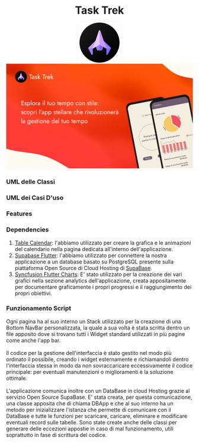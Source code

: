 <h1 align="center" style="font-size:28px; line-height:1"><b>Task Trek</b></h1>

<div align="center">
    <img alt="Icon" src="Docimg/HomeIcon.png" width="108px">
</div>


<div align="center">
    <img src="Docimg/Copertina.png"/>
</div>

### UML delle Classi
### UML dei Casi D'uso
### Features
### Dependencies
1. [Table Calendar](https://pub.dev/packages/table_calendar): l'abbiamo utilizzato per
creare la grafica e le animazioni del calendario nella pagina dedicata all'interno dell'applicazione.
2. [Supabase Flutter](https://pub.dev/packages/supabase_flutter): l'abbiamo
utilizzato per connettere la nostra applicazione a un database basato
su PostgreSQL presente sulla piattaforma Open Source di Cloud Hosting 
di [SupaBase](https://supabase.com/).
3. [Syncfusion Flutter Charts](https://pub.dev/packages/syncfusion_flutter_charts): E' stato utilizzato per la 
creazione dei vari grafici nella sezione analytics dell'applicazione, creata appositamente per documentare graficamente 
i propri progressi e il raggiungimento dei propri obiettivi.

### Funzionamento Script
Ogni pagina ha al suo interno un Stack utilizzato per la creazione di una Bottom NavBar personalizzata,
la quale a sua volta è stata scritta dentro un file apposito dove si trovano tutti i Widget standard utilizzati
in più pagine come anche l'app bar. <br> <br>
Il codice per la gestione dell'interfaccia è stato gestito nel modo più ordinato il possibile, creando i widget 
esternamente e richiamandoli dentro l'interfaccia stessa in modo da non sovraccaricare eccessivamente il codice 
principale: per eventuali manutenzioni o miglioramenti è la soluzione ottimale. <br> <br>
L'applicazione comunica inoltre con un DataBase in cloud Hosting grazie al servizio Open Source SupaBase. E' stata
creata, per questa comunicazione, una classe apposita che di chiama DBApp e che al suo interno ha un metodo per 
inizializzare l'istanza che permette di comunicare con il DataBase e tutte le funzioni per scaricare, caricare, 
eliminare e modificare eventuali record sulle tabelle. Sono state create anche delle classi per generare delle
eccezioni appostie in caso di mal funzionamento, utili soprattutto in fase di scrittura del codice.